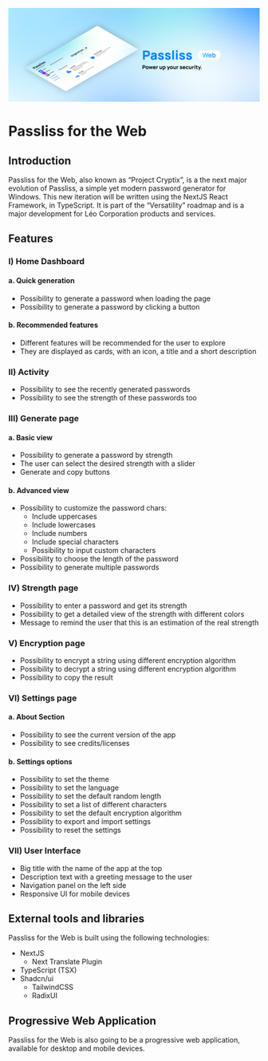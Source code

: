 ![Banner](https://raw.githubusercontent.com/Leo-Corporation/LeoCorp-Docs/master/Images/Passliss%20Banner.png)

# Passliss for the Web

## Introduction

Passliss for the Web, also known as “Project Cryptix”, is a the next major evolution of Passliss, a simple yet modern password generator for Windows. This new iteration will be written using the NextJS React Framework, in TypeScript. It is part of the “Versatility” roadmap and is a major development for Léo Corporation products and services.

## Features

### I) Home Dashboard

#### a. Quick generation

- Possibility to generate a password when loading the page
- Possibility to generate a password by clicking a button

#### b. Recommended features

- Different features will be recommended for the user to explore
- They are displayed as cards, with an icon, a title and a short description

### II) Activity

- Possibility to see the recently generated passwords
- Possibility to see the strength of these passwords too

### III) Generate page

#### a. Basic view

- Possibility to generate a password by strength
- The user can select the desired strength with a slider
- Generate and copy buttons

#### b. Advanced view

- Possibility to customize the password chars:
  - Include uppercases
  - Include lowercases
  - Include numbers
  - Include special characters
  - Possibility to input custom characters
- Possibility to choose the length of the password
- Possibility to generate multiple passwords

### IV) Strength page

- Possibility to enter a password and get its strength
- Possibility to get a detailed view of the strength with different colors
- Message to remind the user that this is an estimation of the real strength

### V) Encryption page

- Possibility to encrypt a string using different encryption algorithm
- Possibility to decrypt a string using different encryption algorithm
- Possibility to copy the result

### VI) Settings page

#### a. About Section

- Possibility to see the current version of the app
- Possibility to see credits/licenses

#### b. Settings options

- Possibility to set the theme
- Possibility to set the language
- Possibility to set the default random length
- Possibility to set a list of different characters
- Possibility to set the default encryption algorithm
- Possibility to export and import settings
- Possibility to reset the settings

### VII) User Interface

- Big title with the name of the app at the top
- Description text with a greeting message to the user
- Navigation panel on the left side
- Responsive UI for mobile devices

## External tools and libraries

Passliss for the Web is built using the following technologies:

- NextJS
  - Next Translate Plugin
- TypeScript (TSX)
- Shadcn/ui
  - TailwindCSS
  - RadixUI

## Progressive Web Application

Passliss for the Web is also going to be a progressive web application, available for desktop and mobile devices.
